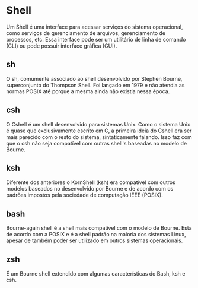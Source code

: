 # Shell
Um Shell é uma interface para acessar serviços do sistema operacional, como serviços de gerenciamento de arquivos, gerenciamento de processos, etc. Essa interface pode ser um utilitário de linha de comando (CLI) ou pode possuir interface gráfica (GUI).

## sh
O sh, comumente associado ao shell desenvolvido por Stephen Bourne, superconjunto do Thompson Shell. Foi lançado em 1979 e não atendia as normas POSIX até porque a mesma ainda não existia nessa época.

## csh
O Cshell é um shell desenvolvido para sistemas Unix. Como o sistema Unix é quase que exclusivamente escrito em C, a primeira ideia do Cshell era ser mais parecido com o resto do sistema, sintaticamente falando. Isso faz com que o csh não seja compatível com outras shell's baseadas no modelo de Bourne.

## ksh
Diferente dos anteriores o KornShell (ksh) era compatível com outros modelos baseados no desenvolvido por Bourne e de acordo com os padrões impostos pela sociedade de computação IEEE (POSIX).

## bash
Bourne-again shell é a shell mais compativel com o modelo de Bourne. Esta de acordo com a POSIX e é a shell padrão na maioria dos sistemas Linux, apesar de também poder ser utilizado em outros sistemas operacionais.

## zsh
É um Bourne shell extendido com algumas características do Bash, ksh e csh. 
